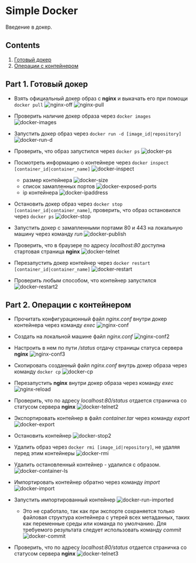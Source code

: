 # Simple Docker

Введение в докер.


## Contents

  1. [Готовый докер](#part-1-готовый-докер) 
  2. [Операции с контейнером](#part-2-операции-с-контейнером) 

## Part 1. Готовый докер

  - Взять официальный докер образ с **nginx** и выкачать его при помощи `docker pull`
  ![nginx-off](misc/images/nginx-off.png "Official image of Nginx")
  ![nginx-pull](misc/images/nginx-pull.png "Pulling image of Nginx")

  - Проверить наличие докер образа через `docker images`
  ![docker-images](misc/images/docker-images.png "docker images")

  - Запустить докер образ через `docker run -d [image_id|repository]`
  ![docker-run-d](misc/images/docker-run-d.png "docker run -d")

  - Проверить, что образ запустился через `docker ps`
  ![docker-ps](misc/images/docker-ps.png "docker ps")

  - Посмотреть информацию о контейнере через `docker inspect [container_id|container_name]`
  ![docker-inspect](misc/images/docker-inspect.png "docker inspect")
    - размер контейнера
    ![docker-size](misc/images/docker-size.png "docker inspect -f")
    - список замапленных портов
    ![docker-exposed-ports](misc/images/docker-exposed-ports.png "docker inspect -f")
    - ip контейнера
    ![docker-ipaddress](misc/images/docker-ipaddress.png "docker inspect -f")

  - Остановить докер образ через `docker stop [container_id|container_name]`, проверить, что образ остановился через `docker ps`
  ![docker-stop](misc/images/docker-stop.png "docker stop -> docker ps")

  - Запустить докер с замапленными портами 80 и 443 на локальную машину через команду *run*
  ![docker-publish](misc/images/docker-publish.png "docker run -p -> inspect -f")

  - Проверить, что в браузере по адресу *localhost:80* доступна стартовая страница **nginx**
  ![docker-telnet](misc/images/docker-telnet.png "telnet localhost 80 -> GET /")

  - Перезапустить докер контейнер через `docker restart [container_id|container_name]`
  ![docker-restart](misc/images/docker-restart.png "docker restart ")

  - Проверить любым способом, что контейнер запустился
  ![docker-restart2](misc/images/docker-restart2.png "docker ps")

## Part 2. Операции с контейнером

  - Прочитать конфигурационный файл *nginx.conf* внутри докер контейнера через команду *exec*
  ![nginx-conf](misc/images/nginx-conf.png "docker exec cat /etc/nginx/nginx.conf")

  - Создать на локальной машине файл *nginx.conf*
  ![nginx-conf2](misc/images/nginx-conf2.png "cat nginx.conf на локальной машине")

  - Настроить в нем по пути */status* отдачу страницы статуса сервера **nginx**
  ![nginx-conf3](misc/images/nginx-conf3.png "mcedit nginx.conf на локальной машине")

  - Скопировать созданный файл *nginx.conf* внутрь докер образа через команду `docker cp`
  ![docker-cp](misc/images/docker-cp.png "docker cp")

  - Перезапустить **nginx** внутри докер образа через команду *exec*
  ![nginx-reload](misc/images/nginx-reload.png "docker exec service nginx reload")

  - Проверить, что по адресу *localhost:80/status* отдается страничка со статусом сервера **nginx**
  ![docker-telnet2](misc/images/docker-telnet2.png "telnet localhost 80 -> GET /status")

  - Экспортировать контейнер в файл *container.tar* через команду *export*
  ![docker-export](misc/images/docker-export.png "docker export")

  - Остановить контейнер
  ![docker-stop2](misc/images/docker-stop2.png "docker stop -> docker ps")

  - Удалить образ через `docker rmi [image_id|repository]`, не удаляя перед этим контейнеры
  ![docker-rmi](misc/images/docker-rmi.png "docker rmi -f")

  - Удалить остановленный контейнер - удалился с образом.
  ![docker-container-ls](misc/images/docker-container-ls.png "docker container ls")

  - Импортировать контейнер обратно через команду *import*
  ![docker-import](misc/images/docker-import.png "docker import")

  - Запустить импортированный контейнер
  ![docker-run-imported](misc/images/docker-run-imported.png "docker run -d")
    - Это не сработало, так как при экспорте сохраняется только файловая структура контейнера с утерей всех метаданных, таких как переменные среды или команда по умолчанию. Для требуемого результата следует использовать команду *commit*
  ![docker-commit](misc/images/docker-commit.png "docker commit")

  - Проверить, что по адресу *localhost:80/status* отдается страничка со статусом сервера **nginx**
  ![docker-telnet3](misc/images/docker-telnet3.png "telnet localhost 80 -> GET /status")